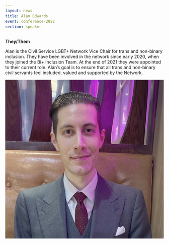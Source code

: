 ```yaml
---
layout: news
title: Alan Edwards
event: conference-2022
section: speaker
---
```

**They/Them**

Alan is the Civil Service LGBT+ Network Vice Chair for trans and non-binary inclusion. They have been involved in the network since early 2020, when they joined the Bi+ Inclusion Team. At the end of 2021 they were appointed to their current role. Alan’s goal is to ensure that all trans and non-binary civil servants feel included, valued and supported by the Network.

![](/assets/images/uploads/alan-edwards_2.jpeg)